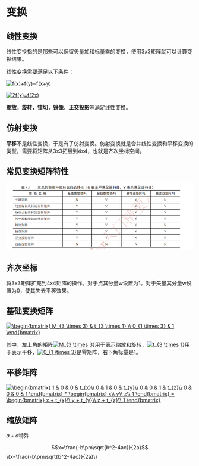 <script type="text/javascript" src="http://cdn.mathjax.org/mathjax/latest/MathJax.js?config=default"></script>

# 变换

## 线性变换

线性变换指的是那些可以保留矢量加和标量乘的变换，使用3x3矩阵就可以计算变换结果。

线性变换需要满足以下条件：

<a href="https://www.codecogs.com/eqnedit.php?latex=f(x)&plus;f(y)=f(x&plus;y)" target="_blank"><img src="https://latex.codecogs.com/png.latex?f(x)&plus;f(y)=f(x&plus;y)" title="f(x)+f(y)=f(x+y)" /></a>

<a href="https://www.codecogs.com/eqnedit.php?latex=2f(x)=f(2x)" target="_blank"><img src="https://latex.codecogs.com/png.latex?2f(x)=f(2x)" title="2f(x)=f(2x)" /></a>

**缩放，旋转，错切，镜像，正交投影**等满足线性变换。

## 仿射变换

**平移**不是线性变换，于是有了仿射变换。仿射变换就是合并线性变换和平移变换的类型，需要将矩阵从3x3拓展到4x4，也就是齐次坐标空间。

## 常见变换矩阵特性

![-](https://github.com/1023098509/unity-shader-learn/blob/master/image/4_3_1.png?raw=true "常见变换矩阵特性")

## 齐次坐标

将3x3矩阵扩充到4x4矩阵的操作。对于点其分量w设置为1。对于矢量其分量w设置为0，使其失去平移效果。

## 基础变换矩阵

<a href="https://www.codecogs.com/eqnedit.php?latex=\begin{bmatrix}&space;M_{3&space;\times&space;3}&space;&&space;t_{3&space;\times&space;1}&space;\\&space;0_{1&space;\times&space;3}&space;&&space;1&space;\end{bmatrix}" target="_blank"><img src="https://latex.codecogs.com/png.latex?\begin{bmatrix}&space;M_{3&space;\times&space;3}&space;&&space;t_{3&space;\times&space;1}&space;\\&space;0_{1&space;\times&space;3}&space;&&space;1&space;\end{bmatrix}" title="\begin{bmatrix} M_{3 \times 3} & t_{3 \times 1} \\ 0_{1 \times 3} & 1 \end{bmatrix}" /></a>

其中，左上角的矩阵<a href="https://www.codecogs.com/eqnedit.php?latex=M_{3&space;\times&space;3}" target="_blank"><img src="https://latex.codecogs.com/png.latex?M_{3&space;\times&space;3}" title="M_{3 \times 3}" /></a>用于表示缩放和旋转，<a href="https://www.codecogs.com/eqnedit.php?latex=t_{3&space;\times&space;1}" target="_blank"><img src="https://latex.codecogs.com/png.latex?t_{3&space;\times&space;1}" title="t_{3 \times 1}" /></a>用于表示平移，<a href="https://www.codecogs.com/eqnedit.php?latex=0_{1&space;\times&space;3}" target="_blank"><img src="https://latex.codecogs.com/png.latex?0_{1&space;\times&space;3}" title="0_{1 \times 3}" /></a>是零矩阵，右下角标量是1。

## 平移矩阵

<a href="https://www.codecogs.com/eqnedit.php?latex=\begin{bmatrix}&space;1&space;&&space;0&space;&&space;0&space;&&space;t_{x}\\&space;0&space;&&space;1&space;&&space;0&space;&&space;t_{y}\\&space;0&space;&&space;0&space;&&space;1&space;&&space;t_{z}\\&space;0&space;&&space;0&space;&&space;0&space;&&space;1&space;\end{bmatrix}&space;*&space;\begin{bmatrix}&space;x\\&space;y\\&space;z\\&space;1&space;\end{bmatrix}&space;=&space;\begin{bmatrix}&space;x&space;&plus;&space;t_{x}\\&space;y&space;&plus;&space;t_{y}\\&space;z&space;&plus;&space;t_{z}\\&space;1&space;\end{bmatrix}" target="_blank"><img src="https://latex.codecogs.com/png.latex?\begin{bmatrix}&space;1&space;&&space;0&space;&&space;0&space;&&space;t_{x}\\&space;0&space;&&space;1&space;&&space;0&space;&&space;t_{y}\\&space;0&space;&&space;0&space;&&space;1&space;&&space;t_{z}\\&space;0&space;&&space;0&space;&&space;0&space;&&space;1&space;\end{bmatrix}&space;*&space;\begin{bmatrix}&space;x\\&space;y\\&space;z\\&space;1&space;\end{bmatrix}&space;=&space;\begin{bmatrix}&space;x&space;&plus;&space;t_{x}\\&space;y&space;&plus;&space;t_{y}\\&space;z&space;&plus;&space;t_{z}\\&space;1&space;\end{bmatrix}" title="\begin{bmatrix} 1 & 0 & 0 & t_{x}\\ 0 & 1 & 0 & t_{y}\\ 0 & 0 & 1 & t_{z}\\ 0 & 0 & 0 & 1 \end{bmatrix} * \begin{bmatrix} x\\ y\\ z\\ 1 \end{bmatrix} = \begin{bmatrix} x + t_{x}\\ y + t_{y}\\ z + t_{z}\\ 1 \end{bmatrix}" /></a>

## 缩放矩阵

$a+a$特殊


$$x=\frac{-b\pm\sqrt{b^2-4ac}}{2a}$$
\\(x=\frac{-b\pm\sqrt{b^2-4ac}}{2a}\\)
